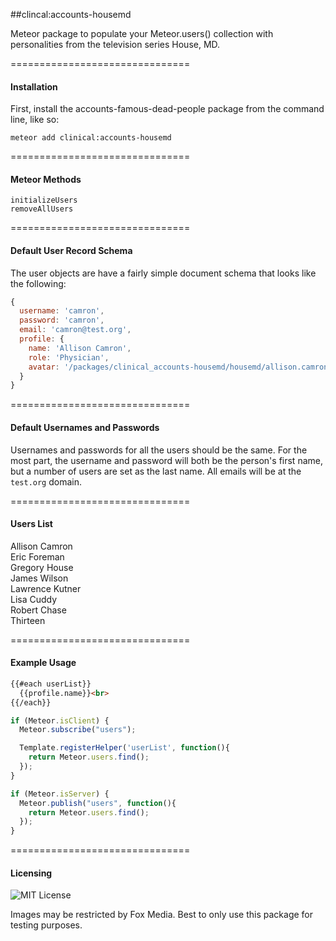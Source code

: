 ##clincal:accounts-housemd

Meteor package to populate your Meteor.users() collection with personalities from the television series House, MD.


===============================
#### Installation

First, install the accounts-famous-dead-people package from the command line, like so:

````
meteor add clinical:accounts-housemd
````

===============================
#### Meteor Methods

````
initializeUsers
removeAllUsers
````  

===============================
#### Default User Record Schema  

The user objects are have a fairly simple document schema that looks like the following:
````js
{
  username: 'camron',
  password: 'camron',
  email: 'camron@test.org',
  profile: {
    name: 'Allison Camron',
    role: 'Physician',
    avatar: '/packages/clinical_accounts-housemd/housemd/allison.camron.jpg'
  }
}
````

===============================
#### Default Usernames and Passwords  

Usernames and passwords for all the users should be the same.  For the most part, the username and password will both be the person's first name, but a number of users are set as the last name.  All emails will be at the ``test.org`` domain.


===============================
#### Users List

Allison Camron  
Eric Foreman  
Gregory House  
James Wilson  
Lawrence Kutner  
Lisa Cuddy  
Robert Chase  
Thirteen

===============================
#### Example Usage  

````html
{{#each userList}}
  {{profile.name}}<br>
{{/each}}
````

````js
if (Meteor.isClient) {
  Meteor.subscribe("users");

  Template.registerHelper('userList', function(){
    return Meteor.users.find();
  });
}

if (Meteor.isServer) {
  Meteor.publish("users", function(){
    return Meteor.users.find();
  });
}
````

===============================
#### Licensing  

![MIT License](https://img.shields.io/badge/license-MIT-blue.svg)

Images may be restricted by Fox Media.  Best to only use this package for testing purposes.
